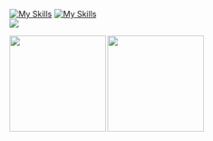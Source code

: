 [![My Skills](https://skillicons.dev/icons?i=ts,js,html,css,react,p5js,nodejs,npm,vite)](https://skillicons.dev)
[![My Skills](https://skillicons.dev/icons?i=c,java,python,flask,git,linux,ubuntu,vscode)](https://skillicons.dev)
<br/>
![](https://github-profile-summary-cards.vercel.app/api/cards/profile-details?username=emar27181&theme=vue)

<a href="https://github.com/emar27181">
  <img align="left" height="170px" src="https://github-readme-stats.vercel.app/api?username=emar27181&count_private=true&show_icons=true&theme=dracula" />
</a>
<a href="https://github.com/emar27181">
  <img align="left" height="170px" src="https://github-readme-stats.vercel.app/api/top-langs/?username=emar27181&layout=compact&theme=dracula" />
</a>
